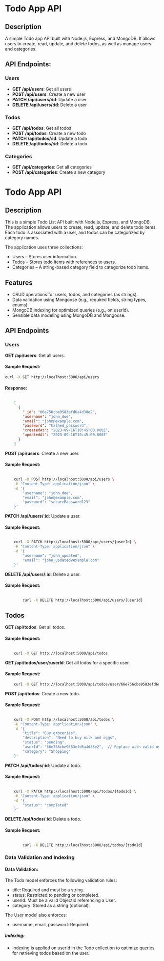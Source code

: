 # Todo App API

## Description
A simple Todo app API built with Node.js, Express, and MongoDB. It allows users to create, read, update, and delete todos, as well as manage users and categories.

## API Endpoints:

### Users
- **GET /api/users**: Get all users
- **POST /api/users**: Create a new user
- **PATCH /api/users/:id**: Update a user
- **DELETE /api/users/:id**: Delete a user

### Todos
- **GET /api/todos**: Get all todos
- **POST /api/todos**: Create a new todo
- **PATCH /api/todos/:id**: Update a todo
- **DELETE /api/todos/:id**: Delete a todo

### Categories
- **GET /api/categories**: Get all categories
- **POST /api/categories**: Create a new category

# Todo App API
## Description

This is a simple Todo List API built with Node.js, Express, and MongoDB. The application allows users to create, read, update, and delete todo items. Each todo is associated with a user, and todos can be categorized by category names.

The application uses three collections:

- Users – Stores user information.
- Todos – Stores todo items with references to users.
- Categories – A string-based category field to categorize todo items.

## Features

- CRUD operations for users, todos, and categories (as strings).
- Data validation using Mongoose (e.g., required fields, string types, enums).
- MongoDB indexing for optimized queries (e.g., on userId).
- Sensible data modeling using MongoDB and Mongoose.

## API Endpoints

### Users

**GET /api/users**: Get all users.

#### Sample Request:
```bash
curl -X GET http://localhost:5000/api/users
```
#### Response:

```json

    [
      {
        "_id": "66e756cbe9583efd6a4d38e2",
        "username": "john_doe",
        "email": "john@example.com",
        "password": "hashed_password",
        "createdAt": "2023-09-16T10:45:00.000Z",
        "updatedAt": "2023-09-16T10:45:00.000Z"
      }
    ]
```

**POST /api/users**: Create a new user.
#### Sample Request:
```  bash

    curl -X POST http://localhost:5000/api/users \
    -H "Content-Type: application/json" \
    -d '{
        "username": "john_doe",
        "email": "john@example.com",
        "password": "securePassword123"
    }'
```
**PATCH /api/users/:id**: Update a user.
#### Sample Request:
``` bash

    curl -X PATCH http://localhost:5000/api/users/{userId} \
    -H "Content-Type: application/json" \
    -d '{
        "username": "john_updated",
        "email": "john_updated@example.com"
    }'
```

**DELETE /api/users/:id**: Delete a user.
#### Sample Request:
``` bash

        curl -X DELETE http://localhost:5000/api/users/{userId}
```

## Todos

**GET /api/todos**: Get all todos.
#### Sample Request:
```bash

    curl -X GET http://localhost:5000/api/todos
```

**GET /api/todos/user/:userId**: Get all todos for a specific user.
#### Sample Request:
```bash
    curl -X GET http://localhost:5000/api/todos/user/66e756cbe9583efd6a4d38e2
```

**POST /api/todos**: Create a new todo.
#### Sample Request:
```bash

    curl -X POST http://localhost:5000/api/todos \
    -H "Content-Type: app*lication/json" \
    -d '{
        "title": "Buy groceries",
        "description": "Need to buy milk and eggs",
        "status": "pending",
        "userId": "66e756cbe9583efd6a4d38e2",  // Replace with valid user ID
        "category": "Shopping"
    }'
```

**PATCH /api/todos/:id**: Update a todo.
#### Sample Request:
```bash

    curl -X PATCH http://localhost:5000/api/todos/{todoId} \
    -H "Content-Type: application/json" \
    -d '{
        "status": "completed"
    }'
```

**DELETE /api/todos/:id**: Delete a todo.
#### Sample Request:
``` bash

        curl -X DELETE http://localhost:5000/api/todos/{todoId}
```

### Data Validation and Indexing

#### Data Validation:

The Todo model enforces the following validation rules:
  - title: Required and must be a string.
  - status: Restricted to pending or completed.
  - userId: Must be a valid ObjectId referencing a User.
  - category: Stored as a string (optional).

The User model also enforces:
 - username, email, password: Required.

##### Indexing:
 - Indexing is applied on userId in the Todo collection to optimize queries for retrieving todos based on the user.

